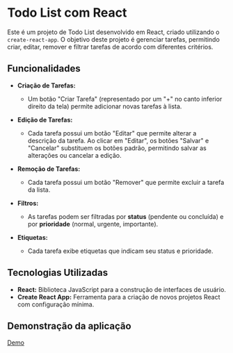 # Todo List com React

Este é um projeto de Todo List desenvolvido em React, criado utilizando o `create-react-app`. O objetivo deste projeto é gerenciar tarefas, permitindo criar, editar, remover e filtrar tarefas de acordo com diferentes critérios.

## Funcionalidades

- **Criação de Tarefas:** 
  - Um botão "Criar Tarefa" (representado por um "+" no canto inferior direito da tela) permite adicionar novas tarefas à lista.
  
- **Edição de Tarefas:** 
  - Cada tarefa possui um botão "Editar" que permite alterar a descrição da tarefa. Ao clicar em "Editar", os botões "Salvar" e "Cancelar" substituem os botões padrão, permitindo salvar as alterações ou cancelar a edição.

- **Remoção de Tarefas:** 
  - Cada tarefa possui um botão "Remover" que permite excluir a tarefa da lista.
  
- **Filtros:** 
  - As tarefas podem ser filtradas por **status** (pendente ou concluída) e por **prioridade** (normal, urgente, importante).

- **Etiquetas:** 
  - Cada tarefa exibe etiquetas que indicam seu status e prioridade.

## Tecnologias Utilizadas

- **React:** Biblioteca JavaScript para a construção de interfaces de usuário.
- **Create React App:** Ferramenta para a criação de novos projetos React com configuração mínima.

## Demonstração da aplicação

[Demo](https://todo-react-peach-three.vercel.app/)
